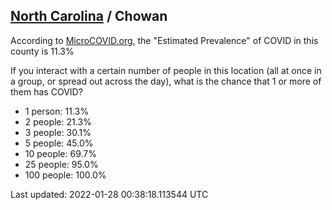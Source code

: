 
## [North Carolina](/united-states/north-carolina) / Chowan

According to [MicroCOVID.org](http://microcovid.org),
the "Estimated Prevalence" of COVID in this county is 11.3%

If you interact with a certain number of people in this location
(all at once in a group, or spread out across the day), what is the chance that
1 or more of them has COVID?

- 1 person: 11.3%
- 2 people: 21.3%
- 3 people: 30.1%
- 5 people: 45.0%
- 10 people: 69.7%
- 25 people: 95.0%
- 100 people: 100.0%

Last updated: 2022-01-28 00:38:18.113544 UTC
